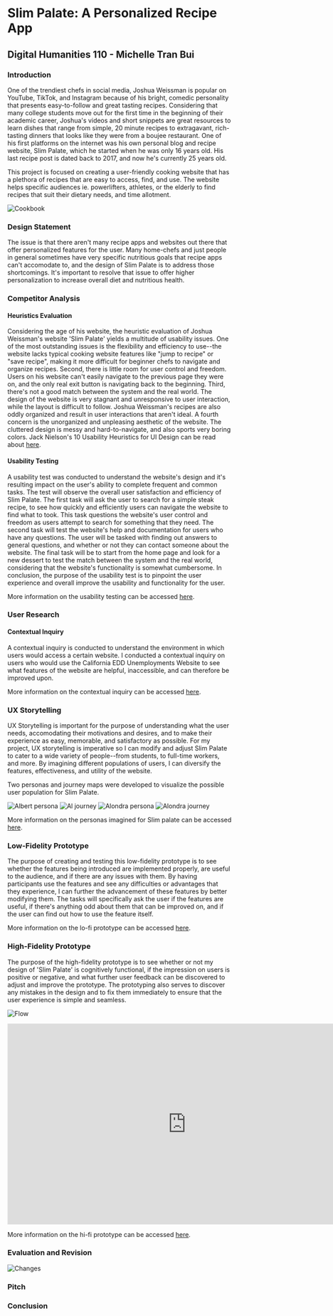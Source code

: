 # Slim Palate: A Personalized Recipe App

## Digital Humanities 110 - Michelle Tran Bui

### Introduction

One of the trendiest chefs in social media, Joshua Weissman is popular on YouTube, TikTok, and Instagram because of his bright, comedic personality that presents easy-to-follow and great tasting recipes. Considering that many college students move out for the first time in the beginning of their academic career, Joshua's videos and short snippets are great resources to learn dishes that range from simple, 20 minute recipes to extragavant, rich-tasting dinners that looks like they were from a boujee restaurant. One of his first platforms on the internet was his own personal blog and recipe website, Slim Palate, which he started when he was only 16 years old. His last recipe post is dated back to 2017, and now he's currently 25 years old.

This project is focused on creating a user-friendly cooking website that has a plethora of recipes that are easy to access, find, and use. The website helps specific audiences ie. powerlifters, athletes, or the elderly to find recipes that suit their dietary needs, and time allotment. 

![Cookbook](cookbook.png)

### Design Statement

The issue is that there aren't many recipe apps and websites out there that offer personalized features for the user. Many home-chefs and just people in general sometimes have very specific nutritious goals that recipe apps can't accomodate to, and the design of Slim Palate is to address those shortcomings. It's important to resolve that issue to offer higher personalization to increase overall diet and nutritious health. 

### Competitor Analysis 
#### Heuristics Evaluation 

Considering the age of his website, the heuristic evaluation of Joshua Weissman's website 'Slim Palate' yields a multitude of usability issues. One of the most outstanding issues is the flexibility and efficiency to use--the website lacks typical cooking website features like "jump to recipe" or "save recipe", making it more difficult for beginner chefs to navigate and organize recipes. Second, there is little room for user control and freedom. Users on his website can't easily navigate to the previous page they were on, and the only real exit button is navigating back to the beginning. Third, there's not a good match between the system and the real world. The design of the website is very stagnant and unresponsive to user interaction, while the layout is difficult to follow. Joshua Weissman's recipes are also oddly organized and result in user interactions that aren't ideal. A fourth concern is the unorganized and unpleasing aesthetic of the website. The cluttered design is messy and hard-to-navigate, and also sports very boring colors.
Jack Nielson's 10 Usability Heuristics for UI Design can be read about [here](https://www.nngroup.com/articles/ten-usability-heuristics/).

#### Usability Testing



A usability test was conducted to understand the website's design and it's resulting impact on the user's ability to complete frequent and common tasks. The test will observe the overall user satisfaction and efficiency of Slim Palate. The first task will ask the user to search for a simple steak recipe, to see how quickly and efficiently users can navigate the website to find what to took. This task questions the website's user control and freedom as users attempt to search for something that they need. The second task will test the website's help and documentation for users who have any questions. The user will be tasked with finding out answers to general questions, and whether or not they can contact someone about the website. The final task will be to start from the home page and look for a new dessert to test the match between the system and the real world, considering that the website's functionality is somewhat cumbersome. In conclusion, the purpose of the usability test is to pinpoint the user experience and overall improve the usability and functionality for the user.

More information on the usability testing can be accessed [here](https://github.com/michelletranbui/dh110-michelle/tree/main/assignment02).

### User Research
#### Contextual Inquiry

A contextual inquiry is conducted to understand the environment in which users would access a certain website. I conducted a contextual inquiry on users who would use the California EDD Unemployments Website to see what features of the website are helpful, inaccessible, and can therefore be improved upon.

More information on the contextual inquiry can be accessed [here](https://github.com/michelletranbui/dh110-michelle/tree/main/assignment03).

### UX Storytelling 

UX Storytelling is important for the purpose of understanding what the user needs, accomodating their motivations and desires, and to make their experience as easy, memorable, and satisfactory as possible. For my project, UX storytelling is imperative so I can modify and adjust Slim Palate to cater to a wide variety of people--from students, to full-time workers, and more. By imagining different populations of users, I can diversify the features, effectiveness, and utility of the website.

Two personas and journey maps were developed to visualize the possible user population for Slim Palate. 

![Albert persona](persona_1.png)
![Al journey](journey1.png)
![Alondra persona](persona_2.png)
![Alondra journey](journey2.png)

More information on the personas imagined for Slim palate can be accessed [here](https://github.com/michelletranbui/dh110-michelle/tree/main/assignment04).

### Low-Fidelity Prototype

The purpose of creating and testing this low-fidelity prototype is to see whether the features being introduced are implemented properly, are useful to the audience, and if there are any issues with them. By having participants use the features and see any difficulties or advantages that they experience, I can further the advancement of these features by better modifying them. The tasks will specifically ask the user if the features are useful, if there's anything odd about them that can be improved on, and if the user can find out how to use the feature itself.

More information on the lo-fi prototype can be accessed [here](https://github.com/michelletranbui/dh110-michelle/tree/main/assignment05).

### High-Fidelity Prototype

The purpose of the high-fidelity prototype is to see whether or not my design of 'Slim Palate' is cognitively functional, if the impression on users is positive or negative, and what further user feedback can be discovered to adjust and improve the prototype. The prototyping also serves to discover any mistakes in the design and to fix them immediately to ensure that the user experience is simple and seamless.

![Flow](flow.png)
<iframe style="border: 1px solid rgba(0, 0, 0, 0.1);" width="800" height="450" src="https://www.figma.com/embed?embed_host=share&url=https%3A%2F%2Fwww.figma.com%2Fproto%2FeJeO4e35IBf7p9BptgnNIp%2Factivity-6%3Fnode-id%3D13%253A11%26scaling%3Dmin-zoom" allowfullscreen></iframe>

More information on the hi-fi prototype can be accessed [here](https://github.com/michelletranbui/dh110-michelle/tree/main/assignment06).

### Evaluation and Revision 

![Changes](changes.png)
### Pitch
### Conclusion 
